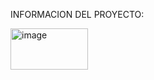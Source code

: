 INFORMACION DEL PROYECTO:



<img width="124" height="66" alt="image" src="https://github.com/user-attachments/assets/990de75d-8afe-4f49-b10c-61b786da9951" />

